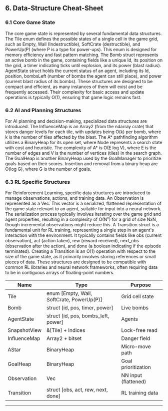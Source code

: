 ## 6. Data-Structure Cheat-Sheet

### 6.1 Core Game State

The core game state is represented by several fundamental data structures. The Tile enum defines the possible states of a single cell in the game grid, such as Empty, Wall (Indestructible), SoftCrate (destructible), and PowerUp(P) (where P is a type for power-ups). This enum is designed for memory efficiency and fast pattern matching. The Bomb struct represents an active bomb in the game, containing fields like a unique Id, its position on the grid, a timer indicating ticks until explosion, and its power (blast radius). AgentState struct holds the current status of an agent, including its Id, position, bombsLeft (number of bombs the agent can still place), and power (current blast radius of its bombs). These structures are designed to be compact and efficient, as many instances of them will exist and be frequently accessed. Their complexity for basic access and update operations is typically O(1), ensuring that game logic remains fast.

### 6.2 AI and Planning Structures

For AI planning and decision-making, specialized data structures are introduced. The InfluenceMap is an Array2<f32> (from the ndarray crate) that stores danger levels for each tile, with updates being O(k) per bomb, where k is the number of tiles affected by the blast. The A* pathfinding algorithm utilizes a BinaryHeap<Node> for its open set, where Node represents a search state with cost and heuristic. The complexity of A* is O(E log V), where E is the number of edges and V is the number of vertices (tiles) in the search graph. The GoalHeap is another BinaryHeap<GoalEntry> used by the GoalManager to prioritize goals based on their scores. Insertion and removal from a binary heap are O(log G), where G is the number of goals.

### 6.3 RL Specific Structures

For Reinforcement Learning, specific data structures are introduced to manage observations, actions, and training data. An Observation is represented as a Vec<f32>. This vector is a serialized, flattened representation of the game state relevant to an agent, suitable for input into a neural network. The serialization process typically involves iterating over the game grid and agent properties, resulting in a complexity of O(N²) for a grid of size NxN, though incremental observations might reduce this. A Transition struct is a fundamental unit for RL training, representing a single step in an agent's interaction with the environment. It typically contains fields like obs (current observation), act (action taken), rew (reward received), next_obs (observation after the action), and done (a boolean indicating if the episode terminated). Creating a Transition is an O(1) operation with respect to the size of the game state, as it primarily involves storing references or small pieces of data. These structures are designed to be compatible with common RL libraries and neural network frameworks, often requiring data to be in contiguous arrays of floating-point numbers.

| Name          | Type                              | Purpose                  |
|---------------|-----------------------------------|--------------------------|
| Tile         | enum [Empty, Wall, SoftCrate, PowerUp(P)] | Grid cell state         |
| Bomb         | struct [id, pos, timer, power]   | Live bombs              |
| AgentState   | struct [id, pos, bombs_left, power] | Agents                 |
| SnapshotView | &[Tile] + Indices                | Lock-free read          |
| InfluenceMap | Array2<f32> + bitset             | Danger field            |
| AStar        | BinaryHeap<Node>                 | Micro-move path         |
| GoalHeap     | BinaryHeap<GoalEntry>            | Goal prioritization     |
| Observation  | Vec<f32>                         | NN input (flattened)    |
| Transition   | struct [obs, act, rew, next, done] | RL training data       |

---

